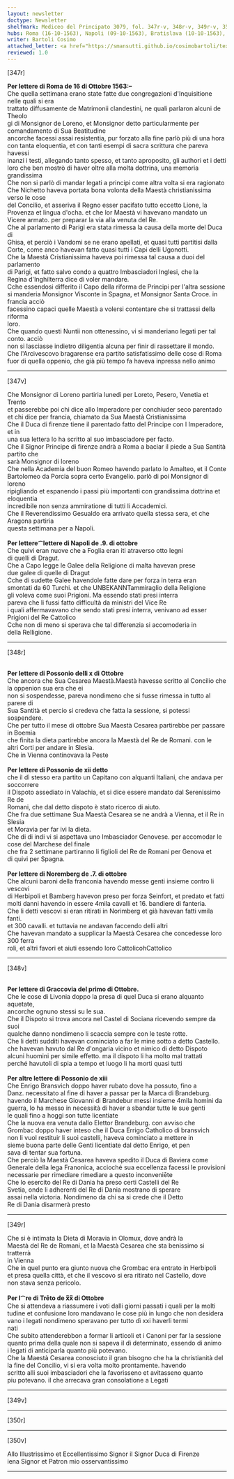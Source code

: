 ```yaml
---
layout: newsletter
doctype: Newsletter
shelfmark: Mediceo del Principato 3079, fol. 347r-v, 348r-v, 349r-v, 350r-v
hubs: Roma (16-10-1563), Napoli (09-10-1563), Bratislava (10-10-1563), Bratislava (12-10-1563), Nurnberg (07-10-1563), Krakow (01-10-1563), Bratislava (13-10-1563), Trento (20-10-1563)
writer: Bartoli Cosimo
attached_letter: <a href="https://smansutti.github.io/cosimobartoli/texts/2976_085,2976_086/">2976_085,2976_086</a>
reviewed: 1.0
---
```


[347r]  
  
  
<strong>Per lettere di Roma de 16 di Ottobre 1563:–</strong>  
Che quella settimana erano state fatte due congregazioni d'Inquisitione nelle quali si era  
trattato diffusamente de Matrimonii clandestini, ne quali parlaron alcuni de Theolo  
gi di Monsignor de Loreno, et Monsignor detto particularmente per comandamento di Sua Beatitudine  
ancorche facessi assai resistentia, pur forzato alla fine parlò più di una hora  
con tanta eloquentia, et con tanti esempi di sacra scrittura che pareva havessi  
inanzi i testi, allegando tanto spesso, et tanto aproposito, gli authori et i detti  
loro che ben mostrò di haver oltre alla molta dottrina, una memoria grandissima  
Che non si parlò di mandar legati a principi come altra volta si era ragionato  
Che Nichetto haveva portata bona volonta della Maestà christianissima verso le cose  
del Concilio, et asseriva il Regno esser pacifato tutto eccetto Lione, la  
Provenza et lingua d'ocha. et che lor Maestà vi havevano mandato un  
Vicere armato. per preparar la via alla venuta del Re.  
Che al parlamento di Parigi era stata rimessa la causa della morte del Duca di  
Ghisa, et perciò i Vandomi se ne erano apellati, et quasi tutti partitisi dalla  
Corte, come anco havevan fatto quasi tutti i Capi delli Ugonotti.  
Che la Maestà Cristianissima haveva poi rimessa tal causa a duoi del parlamento  
di Parigi, et fatto salvo condo a quattro Imbasciadori Inglesi, che la  
Regina d'Inghilterra dice di voler mandare.  
Cche essendosi differito il Capo della riforma de Principi per l'altra sessione  
si manderia Monsignor Visconte in Spagna, et Monsignor Santa Croce. in francia acciò  
facessino capaci quelle Maestà a volersi contentare che si trattassi della riforma  
loro.  
Che quando questi Nuntii non ottenessino, vi si manderiano legati per tal conto. acciò  
non si lasciasse indietro diligentia alcuna per finir di rassettare il mondo.  
Che l'Arcivescovo bragarense era partito satisfatissimo delle cose di Roma  
fuor di quella oppenio, che già più tempo fa haveva inpressa nello animo  
  
---  

[347v]  
  
  
Che Monsignor di Loreno partiria lunedì per Loreto, Pesero, Venetia et Trento  
et passerebbe poi chi dice allo Imperadore per conchiuder seco parentado  
et chi dice per francia, chiamato da Sua Maestà Cristianissima  
Che il Duca di firenze tiene il parentado fatto del Principe con l Imperadore, et in  
una sua lettera lo ha scritto al suo imbasciadore per facto.  
Che il Signor Principe di firenze andrà a Roma a baciar il piede a Sua Santità partito che  
sarà Monsignor di loreno  
Che nella Academia del buon Romeo havendo parlato lo Amalteo, et il Conte  
Bartolomeo da Porcia sopra certo Evangelio. parlò di poi Monsignor di loreno  
ripigliando et espanendo i passi più importanti con grandissima dottrina et eloquentia  
incredibile non senza ammiratione di tutti li Accademici.  
Che il Reverendissimo Gesualdo era arrivato quella stessa sera, et che Aragona partiria  
questa settimana per a Napoli.  
<br/><strong>Per lettere⁀lettere di Napoli de .9. di ottobre</strong>  
Che quivi eran nuove che a Foglia eran iti atraverso otto legni  
di quelli di Dragut.  
Che a Capo legge le Galee della Religione di malta havevan prese  
due galee di quelle di Dragut  
Cche di sudette Galee havendole fatte dare per forza in terra eran  
smontati da 60 Turchi. et che UNBEKANNTammiraglio della Religione  
gli voleva come suoi Prigioni. Ma essendo stati presi interra  
pareva che li fussi fatto difficultà da ministri del Vice Re  
i quali affermavavano che sendo stati presi interra, venivano ad esser  
Prigioni del Re Cattolico  
Cche non di meno si sperava che tal differenzia si accomoderia in  
della Relligione.  
  
---  

[348r]  
  
  
<br/><strong>Per lettere di Possonio delli x di Ottobre</strong>  
Che ancora che Sua Cesarea Maestà.Maestà havesse scritto al Concilio che la oppenion sua era che ei  
non si sospendesse, pareva nondimeno che si fusse rimessa in tutto al parere di  
Sua Santità et percio si credeva che fatta la sessione, si potessi sospendere.  
Che per tutto il mese di ottobre Sua Maestà Cesarea partirebbe per passare in Boemia  
che finita la dieta partirebbe ancora la Maestà del Re de Romani. con le  
altri Corti per andare in Slesia.  
Che in Vienna continovava la Peste  
<br/><strong>Per lettere di Possonio de xii detto</strong>  
che il dì stesso era partito un Capitano con alquanti Italiani, che andava per soccorrere  
il Dispoto assediato in Valachia, et si dice essere mandato dal Serenissimo Re de  
Romani, che dal detto dispoto è stato ricerco di aiuto.  
Che fra due settimane Sua Maestà Cesarea se ne andrà a Vienna, et il Re in Slesia  
et Moravia per far ivi la dieta.  
Che di di indi vi si aspettava uno Imbasciador Genovese. per accomodar le  
cose del Marchese del finale  
che fra 2 settimane partiranno li figlioli del Re de Romani per Genova et  
di quivi per Spagna.  
<br/><strong>Per lettere di Noremberg de .7. di ottobre</strong>  
Che alcuni baroni della franconia havendo messe genti insieme contro li vescovi  
di Herbipoli et Bamberg havevon preso per forza Seinfort, et predato et fatti  
molti danni havendo in essere 4mila cavalli et 16. bandiere di fanteria.  
Che li detti vescovi si eran ritirati in Norimberg et già havevan fatti vmila fanti.  
et 300 cavalli. et tuttavia ne andavan faccendo delli altri  
Che havevan mandato a supplicar la Maestà Cesarea che concedesse loro 300 ferra  
roli, et altri favori et aiuti essendo loro CattolicohCattolico  
  
---  

[348v]  
  
  
<br/><strong>Per lettere di Graccovia del primo di Ottobre.</strong>  
Che le cose di Livonia doppo la presa di quel Duca si erano alquanto aquetate,  
ancorche ognuno stessi su le sua.  
Che il Dispoto si trova ancora nel Castel di Sociana ricevendo sempre da suoi  
qualche danno nondimeno li scaccia sempre con le teste rotte.  
Che li detti sudditi havevan cominciato a far le mine sotto a detto Castello.  
che havevan havuto dal Re d'ongaria vicino et nimico di detto Dispoto  
alcuni huomini per simile effetto. ma il dispoto li ha molto mal trattati  
perché havutoli di spia a tempo et luogo li ha morti quasi tutti  
<br/><strong>Per altre lettere di Possonio de xiii</strong>  
Che Enrigo Bransvich doppo haver rubato dove ha possuto, fino a  
Danz. necessitato al fine di haver a passar per la Marca di Brandeburg.  
havendo il Marchese Giovanni di Brandebur messi insieme 4mila homini da  
guerra, lo ha messo in necessità di haver a sbandar tutte le sue genti  
le quali fino a hoggi son tutte licentiate  
Che la nuova era venuta dallo Elettor Brandeburg. con avviso che  
Grombac doppo haver inteso che il Duca Errigo Catholico di bransvich  
non li vuol restituir li suoi castelli, haveva cominciato a mettere in  
sieme buona parte delle Genti licentiate dal detto Enrigo, et pen  
sava di tentar sua fortuna.  
Che perciò la Maestà Cesarea haveva spedito il Duca di Baviera come  
Generale della lega Franonica, accioché sua eccellenza facessi le provisioni  
necessarie per rimediare rimediare a questo inconveniēte   
Che lo esercito del Re di Dania ha preso certi Castelli del Re  
Svetia, onde li adherenti del Re di Dania mostrano di sperare  
assai nella victoria. Nondimeno da chi sa si crede che il Detto  
Re di Dania disarmerà presto  
  
  
---  

[349r]  
  
  
Che si è intimata la Dieta di Moravia in Olomux, dove andrà la  
Maestà del Re de Romani, et la Maestà Cesarea che sta benissimo si tratterrà  
in Vienna  
Che in quel punto era giunto nuova che Grombac era entrato in Herbipoli  
et presa quella città, et che il vescovo si era ritirato nel Castello, dove  
non stava senza pericolo.  
<br/><strong>Per l⁀re di Trēto de x̅x̅ di Ottobre</strong>  
Che si attendeva a riassumere i voti dalli giorni passati i quali per la molti  
tudine et confusione loro mandavano le cose più in lungo che non desidera  
vano i legati nondimeno speravano per tutto dì xxi haverli termi  
nati  
Che subito attenderebbon a formar li articoli et i Canoni per far la sessione  
quanto prima della quale non si sapeva il dì determinato, essendo di animo  
i legati di anticiparla quanto più potevano.  
Che la Maestà Cesarea conosciuto il gran bisogno che ha la christianità del  
la fine del Concilio, vi si era volta molto prontamente. havendo  
scritto alli suoi imbasciadori che la favorisseno et avitasseno quanto  
piu potevano. il che arrecava gran consolatione a Legati  
  
---  

[349v]  
  
  
  
---  

[350r]  
  
  
  
---  

[350v]  
  
  
Allo Illustrissimo et Eccellentissimo Signor il Signor Duca di Firenze  
iena Signor et Patron mio osservantissimo  
  
---  

